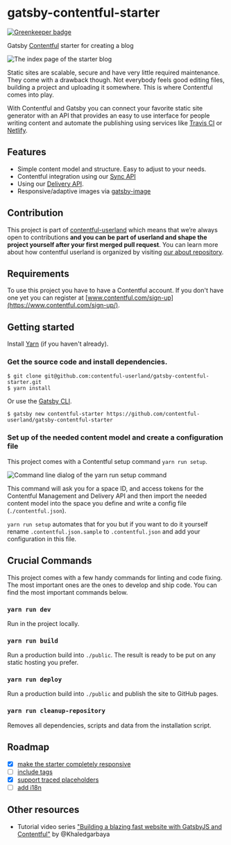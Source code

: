# gatsby-contentful-starter

[![Greenkeeper badge](https://badges.greenkeeper.io/ThomasAndrewMacLean/bumperballs.svg)](https://greenkeeper.io/)

Gatsby [Contentful](https://www.contentful.com) starter for creating a blog

![The index page of the starter blog](https://rawgit.com/contentful-userland/gatsby-contentful-starter/master/screenshot.jpg "The index page of the starter blog")

Static sites are scalable, secure and have very little required maintenance. They come with a drawback though. Not everybody feels good editing files, building a project and uploading it somewhere. This is where Contentful comes into play.

With Contentful and Gatsby you can connect your favorite static site generator with an API that provides an easy to use interface for people writing content and automate the publishing using services like [Travis CI](https://travis-ci.org/) or [Netlify](https://www.netlify.com/).

## Features

* Simple content model and structure. Easy to adjust to your needs.
* Contentful integration using our [Sync API](https://www.contentful.com/developers/docs/references/content-delivery-api/#/reference/synchronization/initial-synchronization-of-entries-of-a-specific-content-type)
* Using our [Delivery API](https://www.contentful.com/developers/docs/references/content-delivery-api/).
* Responsive/adaptive images via [gatsby-image](https://www.gatsbyjs.org/packages/gatsby-image/)

## Contribution

This project is part of [contentful-userland](https://github.com/contentful-userland) which means that we’re always open to contributions **and you can be part of userland and shape the project yourself after your first merged pull request**. You can learn more about how contentful userland is organized by visiting [our about repository](https://github.com/contentful-userland/about).

## Requirements

To use this project you have to have a Contentful account. If you don't have one yet you can register at [www.contentful.com/sign-up](https://www.contentful.com/sign-up/).

## Getting started

Install [Yarn](https://yarnpkg.com/en/docs/install) (if you haven't already).

### Get the source code and install dependencies.

```
$ git clone git@github.com:contentful-userland/gatsby-contentful-starter.git
$ yarn install
```

Or use the [Gatsby CLI](https://www.npmjs.com/package/gatsby-cli).

```
$ gatsby new contentful-starter https://github.com/contentful-userland/gatsby-contentful-starter
```

### Set up of the needed content model and create a configuration file

This project comes with a Contentful setup command `yarn run setup`.

![Command line dialog of the yarn run setup command](https://rawgit.com/contentful-userland/gatsby-contentful-starter/master/setup.jpg "Command line dialog of the yarn run setup command")

This command will ask you for a space ID, and access tokens for the Contentful Management and Delivery API and then import the needed content model into the space you define and write a config file (`./contentful.json`).

`yarn run setup` automates that for you but if you want to do it yourself rename `.contentful.json.sample` to `.contentful.json` and add your configuration in this file.

## Crucial Commands

This project comes with a few handy commands for linting and code fixing. The most important ones are the ones to develop and ship code. You can find the most important commands below.

### `yarn run dev`

Run in the project locally.

### `yarn run build`

Run a production build into `./public`. The result is ready to be put on any static hosting you prefer.

### `yarn run deploy`

Run a production build into `./public` and publish the site to GitHub pages.

### `yarn run cleanup-repository`

Removes all dependencies, scripts and data from the installation script.

## Roadmap

- [x] [make the starter completely responsive](https://github.com/contentful-userland/gatsby-contentful-starter/issues/2)
- [ ] [include tags](https://github.com/contentful-userland/gatsby-contentful-starter/issues/3)
- [x] [support traced placeholders](https://github.com/contentful-userland/gatsby-contentful-starter/issues/4)
- [ ] [add i18n](https://github.com/contentful-userland/gatsby-contentful-starter/issues/6)

## Other resources

- Tutorial video series ["Building a blazing fast website with GatsbyJS and Contentful"](https://www.youtube.com/watch?v=Ek4o40w1tH4&list=PL8KiuH6vpACV-F7jXribe4YveGBhBeG9A) by @Khaledgarbaya
